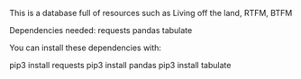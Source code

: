 This is a database full of resources such as Living off the land, RTFM, BTFM

Dependencies needed: 
requests
pandas
tabulate 

You can install these dependencies with:

pip3 install requests
pip3 install pandas
pip3 install tabulate 
